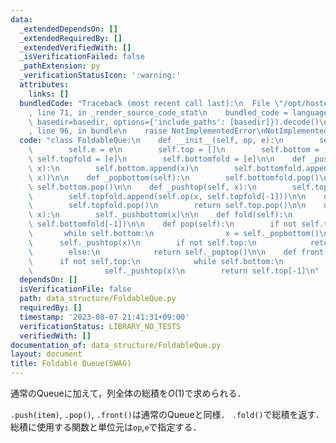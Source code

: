 ```yaml
---
data:
  _extendedDependsOn: []
  _extendedRequiredBy: []
  _extendedVerifiedWith: []
  _isVerificationFailed: false
  _pathExtension: py
  _verificationStatusIcon: ':warning:'
  attributes:
    links: []
  bundledCode: "Traceback (most recent call last):\n  File \"/opt/hostedtoolcache/PyPy/3.7.13/x64/site-packages/onlinejudge_verify/documentation/build.py\"\
    , line 71, in _render_source_code_stat\n    bundled_code = language.bundle(stat.path,\
    \ basedir=basedir, options={'include_paths': [basedir]}).decode()\n  File \"/opt/hostedtoolcache/PyPy/3.7.13/x64/site-packages/onlinejudge_verify/languages/python.py\"\
    , line 96, in bundle\n    raise NotImplementedError\nNotImplementedError\n"
  code: "class FoldableQue:\n    def __init__(self, op, e):\n        self.op = op\n\
    \        self.e = e\n        self.top = []\n        self.bottom = []\n       \
    \ self.topfold = [e]\n        self.bottomfold = [e]\n\n    def _pushbottom(self,\
    \ x):\n        self.bottom.append(x)\n        self.bottomfold.append(self.op(self.bottomfold[-1],\
    \ x))\n\n    def _popbottom(self):\n        self.bottomfold.pop()\n        return\
    \ self.bottom.pop()\n\n    def _pushtop(self, x):\n        self.top.append(x)\n\
    \        self.topfold.append(self.op(x, self.topfold[-1]))\n\n    def _poptop(self):\n\
    \        self.topfold.pop()\n        return self.top.pop()\n\n    def push(self,\
    \ x):\n        self._pushbottom(x)\n\n    def fold(self):\n        return self.op(self.topfold[-1],\
    \ self.bottomfold[-1])\n\n    def pop(self):\n        if not self.top:\n     \
    \       while self.bottom:\n                x = self._popbottom()\n          \
    \      self._pushtop(x)\n        if not self.top:\n            return self.e\n\
    \        else:\n            return self._poptop()\n\n    def front(self):\n  \
    \      if not self.top:\n            while self.bottom:\n                x = self._popbottom()\n\
    \                self._pushtop(x)\n        return self.top[-1]\n"
  dependsOn: []
  isVerificationFile: false
  path: data_structure/FoldableQue.py
  requiredBy: []
  timestamp: '2023-08-07 21:41:31+09:00'
  verificationStatus: LIBRARY_NO_TESTS
  verifiedWith: []
documentation_of: data_structure/FoldableQue.py
layout: document
title: Foldable Queue(SWAG)
---
```


通常のQueueに加えて，列全体の総積を$O(1)$で求められる．

`.push(item)`, `.pop()`, `.front()`は通常のQueueと同様．
`.fold()`で総積を返す．総積に使用する関数と単位元は`op`,`e`で指定する．